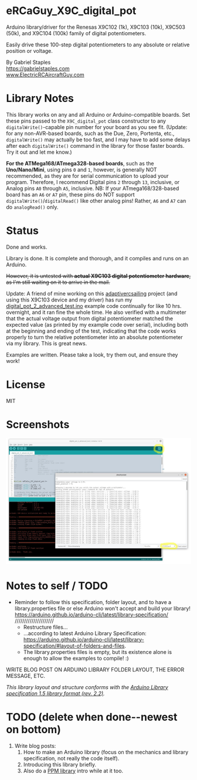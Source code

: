 # eRCaGuy_X9C_digital_pot

Arduino library/driver for the Renesas X9C102 (1k), X9C103 (10k), X9C503 (50k), and X9C104 (100k) family of digital potentiometers.

Easily drive these 100-step digital potentiometers to any absolute or relative position or voltage.

By Gabriel Staples  
https://gabrielstaples.com  
www.ElectricRCAircraftGuy.com  


# Library Notes

This library works on any and all Arduino or Arduino-compatible boards. Set these pins passed to the `X9C_digital_pot` class constructor to any `digitalWrite()`-capable pin number for your board as you see fit. (Update: for any non-AVR-based boards, such as the Due, Zero, Portenta, etc., `digitalWrite()` may actually be too fast, and I may have to add some delays after each `digitalWrite()` command in the library for those faster boards. Try it out and let me know.)

**For the ATMega168/ATmega328-based boards**, such as the **Uno/Nano/Mini**, using pins `0` and `1`, however, is generally NOT recommended, as they are for serial communication to upload your program. Therefore, I recommend Digital pins `2` through `13`, inclusive, or Analog pins `A0` through `A5`, inclusive. NB: If your ATmega168/328-based board has an `A6` or `A7` pin, these pins do NOT support `digitalWrite()`/`digitalRead()` like other analog pins! Rather, `A6` and `A7` can do `analogRead()` only.


# Status

Done and works. 

Library is done. It is complete and thorough, and it compiles and runs on an Arduino. 

<s>However, it is untested with **actual X9C103 digital potentiometer hardware**, as I'm still waiting on it to arrive in the mail.</s>

Update: A friend of mine working on this [adaptivercsailing](https://github.com/adaptivercsailing/adaptivercsailing) project (and using this X9C103 device and my driver) has run my [digital_pot_2_advanced_test.ino](examples/digital_pot_2_advanced_test/digital_pot_2_advanced_test.ino) example code continually for like 10 hrs. overnight, and it ran fine the whole time. He also verified with a multimeter that the actual voltage output from digital potentiometer matched the expected value (as printed by my example code over serial), including both at the beginning and ending of the test, indicating that the code works properly to turn the relative potentiometer into an absolute potentiometer via my library. This is great news.

Examples are written. Please take a look, try them out, and ensure they work!


# License
MIT


# Screenshots

[![](extras/pics/advanced_test_serial_monitor_screenshot.jpg)](extras/pics/advanced_test_serial_monitor_screenshot.jpg)


# Notes to self / TODO
- Reminder to follow this specification, folder layout, and to have a library.properties file or else Arduino won't accept and build your library! https://arduino.github.io/arduino-cli/latest/library-specification/ /////////////////////
    - Restructure files...
    - ...according to latest Arduino Library Specification: https://arduino.github.io/arduino-cli/latest/library-specification/#layout-of-folders-and-files.
    - The library.properties files is empty, but its existence alone is enough to allow the examples to compile! :)

WRITE BLOG POST ON ARDUINO LIBRARY FOLDER LAYOUT, THE ERROR MESSAGE, ETC.


_This library layout and structure conforms with the [Arduino Library specification 1.5 library format (rev. 2.2)](https://arduino.github.io/arduino-cli/latest/library-specification/)._


# TODO (delete when done--newest on bottom)
1. Write blog posts:
    1. How to make an Arduino library (focus on the mechanics and library specification, not really the code itself).
    1. Introducing this library briefly.
    1. Also do a [PPM library](https://github.com/ElectricRCAircraftGuy/eRCaGuy_PPM_Writer) intro while at it too.
